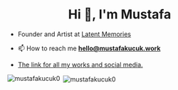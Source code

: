 <h1 align="center">Hi 👋, I'm Mustafa</h1>

- Founder and Artist at [Latent Memories](https://latentmemories.space)

- 📫 How to reach me **hello@mustafakucuk.work**

- [The link for all my works and social media.](https://mustafakucuk.work)

<p><img align="left" src="https://github-readme-stats.vercel.app/api/top-langs/?username=mustafakucuk0&layout=compact&hide=html" alt="mustafakucuk0" /></p>

<p>&nbsp;<img align="center" src="https://github-readme-stats.vercel.app/api?username=mustafakucuk0&show_icons=true" alt="mustafakucuk0" /></p>

